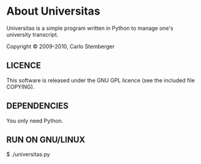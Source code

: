 About Universitas
=================
Universitas is a simple program written in Python to manage one's university transcript.

Copyright © 2009-2010, Carlo Stemberger

LICENCE
-------
This software is released under the GNU GPL licence (see the included file
COPYING).

DEPENDENCIES
------------
You only need Python.

RUN ON GNU/LINUX
----------------
$ ./universitas.py

